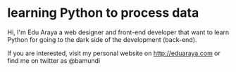 # learning Python to process data

Hi, I'm Edu Araya a web designer and front-end developer that want to learn Python for going to the dark side of the development (back-end).

If you are interested, visit my personal website on http://eduaraya.com or find me on twitter as @bamundi
